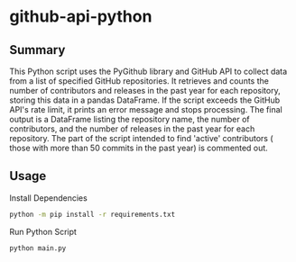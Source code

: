 # github-api-python

## Summary
This Python script uses the PyGithub library and GitHub API to collect data from a list of specified GitHub
repositories. It retrieves and counts the number of contributors and releases in the past year for each repository,
storing this data in a pandas DataFrame. If the script exceeds the GitHub API's rate limit, it prints an error message
and stops processing. The final output is a DataFrame listing the repository name, the number of contributors, and the
number of releases in the past year for each repository. The part of the script intended to find 'active' contributors (
those with more than 50 commits in the past year) is commented out.

## Usage
Install Dependencies

```bash
python -m pip install -r requirements.txt
```

Run Python Script

```bash
python main.py
```